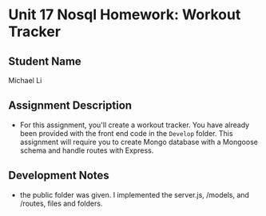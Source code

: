 # Unit 17 Nosql Homework: Workout Tracker

## Student Name
Michael Li

## Assignment Description
* For this assignment, you'll create a workout tracker. You have already been provided with the front end code in the `Develop` folder. This assignment will require you to create Mongo database with a Mongoose schema and handle routes with Express.

## Development Notes
* the public folder was given. I implemented the server.js, /models, and /routes, files and folders. 